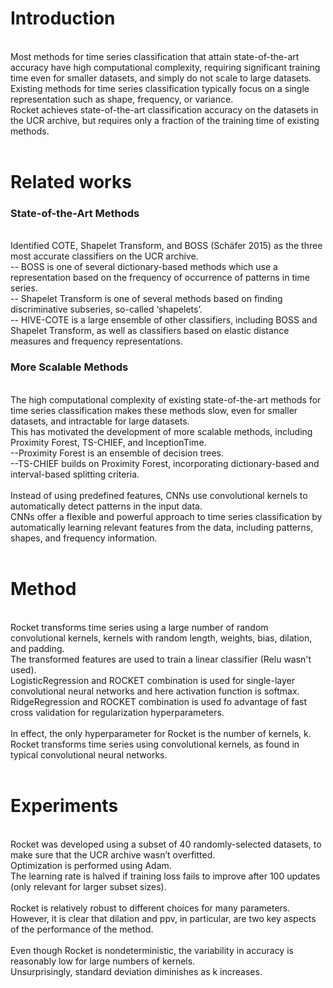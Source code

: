 # Introduction
<br/>Most methods for time series classification that attain state-of-the-art accuracy have high computational complexity, requiring significant training time even for smaller datasets, and simply do not scale to large datasets.
<br/>Existing methods for time series classification typically focus on a single representation such as shape, frequency, or variance.
<br/>Rocket achieves state-of-the-art classification accuracy on the datasets in the UCR archive, but requires only a fraction of the training time of existing methods.
<br/>
<br/>
# Related works
### State-of-the-Art Methods
<br/>Identified COTE, Shapelet Transform, and BOSS (Schäfer 2015) as the three most accurate classifiers on the UCR archive. 
<br/> -- BOSS is one of several dictionary-based methods which use a representation based on the frequency of occurrence of patterns in time series.
<br/> -- Shapelet Transform is one of several methods based on finding discriminative subseries, so-called ‘shapelets’.
<br/> -- HIVE-COTE is a large ensemble of other classifiers, including BOSS and Shapelet Transform, as well as classifiers based on elastic distance measures and frequency representations.
<br/>
 ### More Scalable Methods
<br/>The high computational complexity of existing state-of-the-art methods for time series classification makes these methods slow, even for smaller datasets, and intractable for large datasets. 
<br/>This has motivated the development of more scalable methods, including Proximity Forest, TS-CHIEF, and InceptionTime.
<br/>--Proximity Forest is an ensemble of decision trees.
<br/>--TS-CHIEF builds on Proximity Forest, incorporating dictionary-based and interval-based splitting criteria.
<br/>
<br/>Instead of using predefined features, CNNs use convolutional kernels to automatically detect patterns in the input data.
<br/>CNNs offer a flexible and powerful approach to time series classification by automatically learning relevant features from the data, including patterns, shapes, and frequency information.
<br/>
<br/>
# Method
<br/>Rocket transforms time series using a large number of random convolutional kernels, kernels with random length, weights, bias, dilation, and padding.
<br/>The transformed features are used to train a linear classifier (Relu wasn't used).
<br/>LogisticRegression and ROCKET combination is used for single-layer convolutional neural networks and here activation function is softmax.
<br/>RidgeRegression and ROCKET combination is used fo advantage of fast cross validation for regularization hyperparameters.
<br/>
<br/>In effect, the only hyperparameter for Rocket is the number of kernels, k.
<br/>Rocket transforms time series using convolutional kernels, as found in typical convolutional neural networks.
<br/>
<br/>
# Experiments
<br/>Rocket was developed using a subset of 40 randomly-selected datasets, to make sure that the UCR archive wasn’t overfitted.
<br/>Optimization is performed using Adam. 
<br/>The learning rate is halved if training loss fails to improve after 100 updates (only relevant for larger subset sizes).
<br/>
<br/>Rocket is relatively robust to different choices for many parameters. 
<br/>However, it is clear that dilation and ppv, in particular, are two key aspects of the performance of the method.
<br/>
<br/>Even though Rocket is nondeterministic, the variability in accuracy is reasonably low for large numbers of kernels. 
<br/>Unsurprisingly, standard deviation diminishes as k increases.

